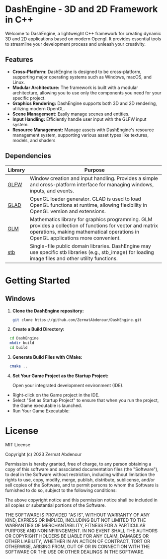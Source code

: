# DashEngine - 3D and 2D Framework in C++

Welcome to DashEngine, a lightweight C++ framework for creating dynamic 3D and 2D applications based on modern Opengl. It provides essential tools to streamline your development process and unleash your creativity.

## Features

- **Cross-Platform:** DashEngine is designed to be cross-platform, supporting major operating systems such as Windows, macOS, and Linux.
- **Modular Architecture:** The framework is built with a modular architecture, allowing you to use only the components you need for your specific project.
- **Graphics Rendering:** DashEngine supports both 3D and 2D rendering, utilizing modern OpenGL.
- **Scene Management:** Easily manage scenes and entities.
- **Input Handling:** Efficiently handle user input with the GLFW input system.
- **Resource Management:** Manage assets with DashEngine's resource management system, supporting various asset types like textures, models, and shaders

## Dependencies

| Library | Purpose |
| ------- | ------- |
| [GLFW](https://github.com/glfw/glfw) | Window creation and input handling. Provides a simple and cross-platform interface for managing windows, inputs, and events. |
| [GLAD](https://github.com/Dav1dde/glad) | OpenGL loader generator. GLAD is used to load OpenGL functions at runtime, allowing flexibility in OpenGL version and extensions. |
| [GLM](https://github.com/g-truc/glm) | Mathematics library for graphics programming. GLM provides a collection of functions for vector and matrix operations, making mathematical operations in OpenGL applications more convenient. |
| [stb](https://github.com/nothings/stb) | Single-file public domain libraries. DashEngine may use specific stb libraries (e.g., stb_image) for loading image files and other utility functions. |

# Getting Started

## Windows
1. **Clone the DashEngine repository:**
   ```bash
   git clone https://github.com/ZermatAbdenour/DashEngine.git 
2. **Create a Build Directory:**

  ```bash
    cd DashEngine
    mkdir build
    cd build
  ```
3. **Generate Build Files with CMake:**
  ```bash
    cmake ..
  ```
4. **Set Your Game Project as the Startup Project:**

    Open your integrated development environment (IDE).
  - Right-click on the Game project in the IDE.
  - Select "Set as Startup Project" to ensure that when you run the project, the Game executable is launched.
  - Run Your Game Executable:

# License
MIT License

Copyright (c) 2023 Zermat Abdenour

Permission is hereby granted, free of charge, to any person obtaining a copy
of this software and associated documentation files (the "Software"), to deal
in the Software without restriction, including without limitation the rights
to use, copy, modify, merge, publish, distribute, sublicense, and/or sell
copies of the Software, and to permit persons to whom the Software is
furnished to do so, subject to the following conditions:

The above copyright notice and this permission notice shall be included in all
copies or substantial portions of the Software.

THE SOFTWARE IS PROVIDED "AS IS", WITHOUT WARRANTY OF ANY KIND, EXPRESS OR
IMPLIED, INCLUDING BUT NOT LIMITED TO THE WARRANTIES OF MERCHANTABILITY,
FITNESS FOR A PARTICULAR PURPOSE AND NONINFRINGEMENT. IN NO EVENT SHALL THE
AUTHORS OR COPYRIGHT HOLDERS BE LIABLE FOR ANY CLAIM, DAMAGES OR OTHER
LIABILITY, WHETHER IN AN ACTION OF CONTRACT, TORT OR OTHERWISE, ARISING FROM,
OUT OF OR IN CONNECTION WITH THE SOFTWARE OR THE USE OR OTHER DEALINGS IN THE
SOFTWARE.
